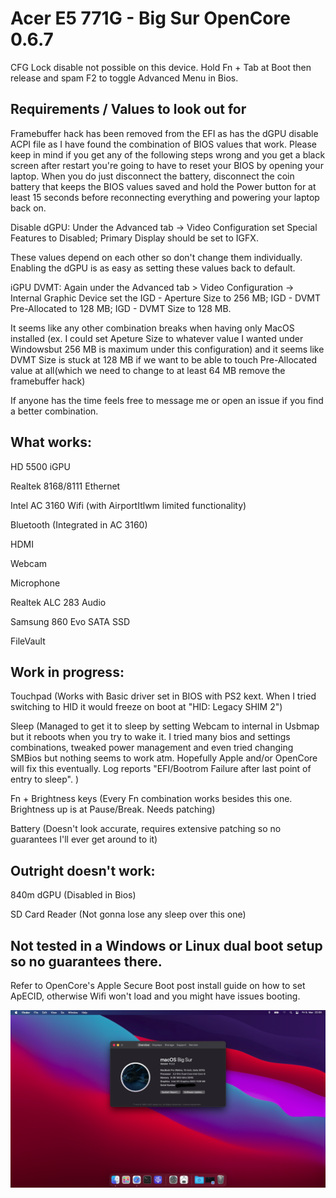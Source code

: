 # Acer E5 771G - Big Sur OpenCore 0.6.7

CFG Lock disable not possible on this device.
Hold Fn + Tab at Boot then release and spam F2 to toggle Advanced Menu in Bios.

## Requirements / Values to look out for

Framebuffer hack has been removed from the EFI as has the dGPU disable ACPI file as I have found the combination of BIOS values that work. Please keep in mind if you get any of the following steps wrong and you get a black screen after restart you're going to have to reset your BIOS by opening your laptop. When you do just disconnect the battery, disconnect the coin battery that keeps the BIOS values saved and hold the Power button for at least 15 seconds before reconnecting everything and powering your laptop back on.

Disable dGPU:
Under the Advanced tab -> Video Configuration set Special Features to Disabled; Primary Display should be set to IGFX.

These values depend on each other so don't change them individually. Enabling the dGPU is as easy as setting these values back to default.


iGPU DVMT:
Again under the Advanced tab > Video Configuration -> Internal Graphic Device set the IGD - Aperture Size to 256 MB; IGD - DVMT Pre-Allocated to 128 MB; IGD - DVMT Size to 128 MB.

It seems like any other combination breaks when having only MacOS installed (ex. I could set Apeture Size to whatever value I wanted under Windowsbut 256 MB is maximum under this configuration) and it seems like DVMT Size is stuck at 128 MB if we want to be able to touch Pre-Allocated value at all(which we need to change to at least 64 MB remove the framebuffer hack)

If anyone has the time feels free to message me or open an issue if you find a better combination.



## What works:

HD 5500 iGPU

Realtek 8168/8111 Ethernet

Intel AC 3160 Wifi (with AirportItlwm limited functionality)

Bluetooth (Integrated in AC 3160)

HDMI

Webcam

Microphone

Realtek ALC 283 Audio

Samsung 860 Evo SATA SSD

FileVault


## Work in progress:

Touchpad (Works with Basic driver set in BIOS with PS2 kext. When I tried switching to HID it would freeze on boot at "HID: Legacy SHIM 2")

Sleep (Managed to get it to sleep by setting Webcam to internal in Usbmap but it reboots when you try to wake it. I tried many bios and settings combinations, tweaked power management and even tried changing SMBios but nothing seems to work atm. Hopefully Apple and/or OpenCore will fix this eventually. Log reports "EFI/Bootrom Failure after last point of entry to sleep". )

Fn + Brightness keys (Every Fn combination works besides this one. Brightness up is at Pause/Break. Needs patching)

Battery (Doesn't look accurate, requires extensive patching so no guarantees I'll ever get around to it)


## Outright doesn't work:

840m dGPU (Disabled in Bios)

SD Card Reader (Not gonna lose any sleep over this one)



## Not tested in a Windows or Linux dual boot setup so no guarantees there.

Refer to OpenCore's Apple Secure Boot post install guide on how to set ApECID, otherwise Wifi won't load and you might have issues booting.

![BigSur](./bigsur.png)